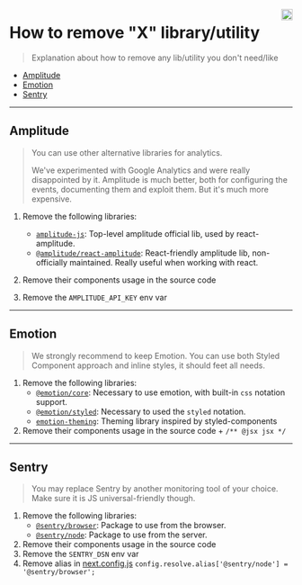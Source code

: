 <a href="https://unly.org"><img src="https://storage.googleapis.com/unly/images/ICON_UNLY.png" align="right" height="20" alt="Unly logo" title="Unly logo" /></a>

How to remove "X" library/utility
===

> Explanation about how to remove any lib/utility you don't need/like

<!-- toc -->

- [Amplitude](#amplitude)
- [Emotion](#emotion)
- [Sentry](#sentry)

<!-- tocstop -->

---

## Amplitude

> You can use other alternative libraries for analytics.
>
> We've experimented with Google Analytics and were really disappointed by it.
> Amplitude is much better, both for configuring the events, documenting them and exploit them. But it's much more expensive.

1. Remove the following libraries:
    - [`amplitude-js`](https://www.npmjs.com/package/amplitude-js): Top-level amplitude official lib, used by react-amplitude.
    - [`@amplitude/react-amplitude`](https://www.npmjs.com/package/react-amplitude): React-friendly amplitude lib, non-officially maintained. Really useful when working with react.

1. Remove their components usage in the source code
1. Remove the `AMPLITUDE_API_KEY` env var

---

## Emotion

> We strongly recommend to keep Emotion. You can use both Styled Component approach and inline styles, it should feet all needs.

1. Remove the following libraries:
    - [`@emotion/core`](https://emotion.sh/docs/css-prop): Necessary to use emotion, with built-in `css` notation support.
    - [`@emotion/styled`](https://emotion.sh/docs/styled): Necessary to used the `styled` notation.
    - [`emotion-theming`](https://www.npmjs.com/package/emotion-theming): Theming library inspired by styled-components
1. Remove their components usage in the source code + `/** @jsx jsx */`

---

## Sentry

> You may replace Sentry by another monitoring tool of your choice. Make sure it is JS universal-friendly though.

1. Remove the following libraries:
    - [`@sentry/browser`](https://www.npmjs.com/package/@sentry/browser): Package to use from the browser.
    - [`@sentry/node`](https://www.npmjs.com/package/@sentry/node): Package to use from the server.
1. Remove their components usage in the source code
1. Remove the `SENTRY_DSN` env var
1. Remove alias in [next.config.js](next.config.js) `config.resolve.alias['@sentry/node'] = '@sentry/browser';`
